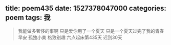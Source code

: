 title: poem435
date: 1527378047000
categories: poem
tags: 我
---
> 我能做多奢侈的事啊
只是爱你用了一个夏天
只是一个夏天过完了我的青春
早安
孤独小美
格致别趣
六点起床第435天 迟到30天